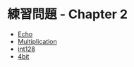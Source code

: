 # 練習問題 - Chapter 2

- [Echo](echo)
- [Multiplication](multiplication)
- [int128](int128)
- [4bit](4bit)